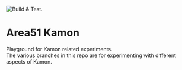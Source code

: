 ![Build & Test](https://github.com/pnerg/area51-kamon/workflows/Build%20&%20Test/badge.svg).  

# Area51 Kamon
Playground for Kamon related experiments.  
The various branches in this repo are for experimenting with different aspects of Kamon.
